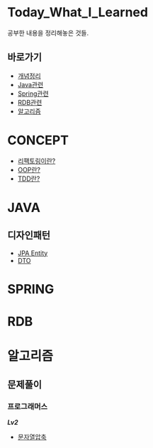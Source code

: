 # Today_What_I_Learned
공부한 내용을 정리해놓은 것들.
## 바로가기
- [개념정리](https://github.com/HK-An/today_i_learned#concept)
- [Java관련](https://github.com/HK-An/today_i_learned#java)
- [Spring관련](https://github.com/HK-An/today_i_learned#spring)
- [RDB관련](https://github.com/HK-An/today_i_learned#rdb)
- [알고리즘](https://github.com/HK-An/today_i_learned#알고리즘)

# CONCEPT
- [리팩토링이란?](https://github.com/HK-An/today_i_learned/blob/main/CONCEPT/refactoring/refactoring_definition.md)
- [OOP란?](https://github.com/HK-An/today_i_learned/blob/main/CONCEPT/oop/oop_definition.md)
- [TDD란?](https://github.com/HK-An/today_i_learned/blob/main/CONCEPT/tdd/tdd_definition.md)

# JAVA
## 디자인패턴
- [JPA Entity](https://github.com/HK-An/today_i_learned/blob/main/JAVA/design/entity_definition.md)
- [DTO](https://github.com/HK-An/today_i_learned/blob/main/JAVA/design/dto_defintion.md)
# SPRING

# RDB

# 알고리즘
## 문제풀이
### 프로그래머스
***Lv2***
- [문자열압축](https://github.com/HK-An/today_i_learned/blob/main/ALGORITHM/practice/programmers/lv2/string_compression.md)
